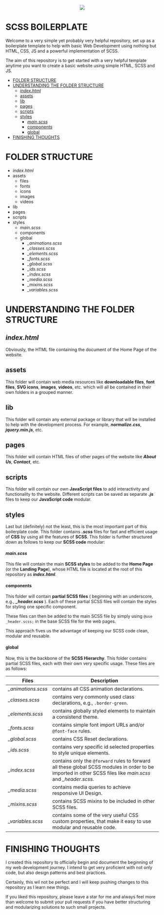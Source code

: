 <div align="center">
  <img src="https://github.com/hkoshti2100/scss-boilerplate/assets/135125859/4c6d356d-5eef-4231-97ab-ab78605f415d">
</div>

# SCSS BOILERPLATE

Welcome to a very simple yet probably very helpful repository, set up as a boilerplate template to help with basic Web Development using nothing but HTML, CSS, JS and a powerful implementation of SCSS.

The aim of this repository is to get started with a very helpful template anytime you want to create a basic website using simple HTML, SCSS and JS.

- [FOLDER STRUCTURE](#folder-structure)
- [UNDERSTANDING THE FOLDER STRUCTURE](#understanding-the-folder-structure)
  - [*index.html*](#indexhtml)
  - [assets](#assets)
  - [lib](#lib)
  - [pages](#pages)
  - [scripts](#scripts)
  - [styles](#styles)
    - [*main.scss*](#mainscss)
    - [components](#components)
    - [global](#global)
- [FINISHING THOUGHTS](#finishing-thoughts)

# FOLDER STRUCTURE
- *index.html*
- assets
	- files
	- fonts
	- icons
	- images
	- videos
- lib
- pages
- scripts
- styles
	- *main.scss*
	- components
	- global
		- *_animations.scss*
		- *_classes.scss*
		- *_elements.scss*
		- *_fonts.scss*
		- *_global.scss*
		- *_ids.scss*
		- *_index.scss*
		- *_media.scss*
		- *_mixins.scss*
		- *_variables.scss*

# UNDERSTANDING THE FOLDER STRUCTURE

## *index.html*
Obviously, the HTML file containing the document of the Home Page of the website.

## assets
This folder will contain web media resources like **downloadable files**, **font files**, **SVG icons**, **images**, **videos**, etc. which will all be contained in their own folders in a grouped manner.

## lib
This folder will contain any external package or library that will be installed to help with the development process. For example, ***normalize.css***, ***jquery.min.js***, etc.

## pages
This folder will contain HTML files of other pages of the website like ***About Us***, ***Contact***, etc.

## scripts
This folder will contain our own **JavaScript files** to add interactivity and functionality to the website. Different scripts can be saved as separate ***.js*** files to keep our **JavaScript code** modular.

## styles
Last but (definitely) not the least, this is the most important part of this boilerplate code. This folder contains ***.scss*** files for fast and efficient usage of **CSS** by using all the features of **SCSS**. This folder is further structured down as follows to keep our **SCSS code** modular:

#### *main.scss*
This file will contain the main **SCSS styles** to be added to the **Home Page** (or the **Landing Page**), whose HTML file is located at the root of this repository as ***index.html***.

#### components
This folder will contain **partial SCSS files** ( beginning with an underscore, e.g., ***_header.scss*** ). Each of these partial SCSS files will contain the styles for styling one specific component.

These files can then be added to the main SCSS file by simply using `@use _header.scss;` in the base SCSS file for the web pages.

This approach fives us the advantage of keeping our SCSS code clean, modular and reusable.

#### global
Now, this is the backbone of the **SCSS Hierarchy**. This folder contains partial SCSS files, each with their own very specific usage. These files are as follows:

| Files | Description |
|-------|-------------|
| *_animations.scss* | contains all CSS animation declarations. |
| *_classes.scss* | contains very commonly used class declarations, e.g., `.border-green`. |
| *_elements.scss* | contains globally styled elements to maintain a consistend theme. |
| *_fonts.scss* | contains simple font import URLs and/or `@font-face` rules. |
| *_global.scss* | contains CSS Reset declarations. |
| *_ids.scss* | contains very specific id selected properties to style unique elements. |
| *_index.scss* | contains only the `@forward` rules to forward all these global SCSS modules in order to be imported in other SCSS files like *main.scss* and *_header.scss*. |
| *_media.scss* | contains media queries to achieve responsive UI Design. |
| *_mixins.scss* | contains SCSS mixins to be included in other SCSS files. |
| *_variables.scss* | contains some of the very useful CSS custom properties, that make it easy to use modular and reusable code. |

# FINISHING THOUGHTS
I created this repository to officially begin and document the beginning of my web development journey. I intend to get very proficient with not only code, but also design patterns and best practices.

Certainly, this wil not be perfect and I will keep pushing changes to this repository as I learn new things.

If you liked this repository, please leave a star for me and always feel more than welcome to submit your pull requests if you have better structuring and modularizing solutions to such small projects.
